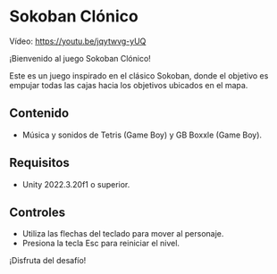 # Sokoban Clónico

Vídeo: https://youtu.be/jqytwvg-yUQ

¡Bienvenido al juego Sokoban Clónico!

Este es un juego inspirado en el clásico Sokoban, donde el objetivo es empujar todas las cajas hacia los objetivos ubicados en el mapa.

## Contenido

- Música y sonidos de Tetris (Game Boy) y GB Boxxle (Game Boy).

## Requisitos

- Unity 2022.3.20f1 o superior.

## Controles

- Utiliza las flechas del teclado para mover al personaje.
- Presiona la tecla Esc para reiniciar el nivel.

¡Disfruta del desafío!
